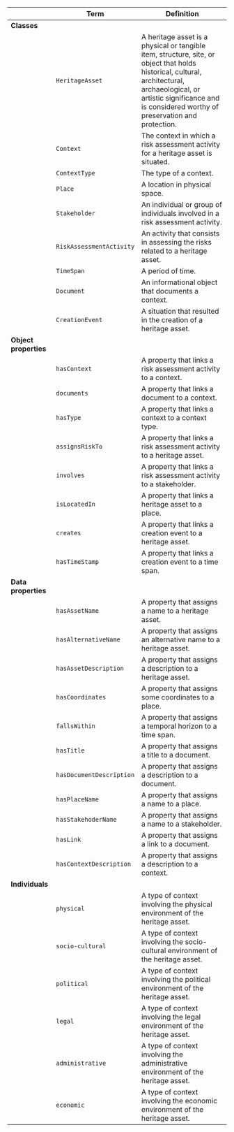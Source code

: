 |                       | **Term**                 | **Definition**                                                                                                                                                                                                                |
|-----------------------|--------------------------|-------------------------------------------------------------------------------------------------------------------------------------------------------------------------------------------------------------------------------|
| **Classes**           |                          |                                                                                                                                                                                                                               |
|                       | `HeritageAsset`          | A heritage asset is a physical or tangible item, structure, site, or object that holds historical, cultural, architectural, archaeological, or artistic significance and is considered worthy of preservation and protection. |
|                       | `Context`                | The context in which a risk assessment activity for a heritage asset is situated.                                                                                                                                                                            |
|                       | `ContextType`            | The type of a context.                                                                                                                                                                                                        |
|                       | `Place`                  | A location in physical space.                                                                                                                                                                                                 |
|                       | `Stakeholder`            | An individual or group of individuals involved in a risk assessment activity.                                                                                                                                                 |
|                       | `RiskAssessmentActivity` | An activity that consists in assessing the risks related to a heritage asset.                                                                                                                                                 |
|                       | `TimeSpan`               | A period of time.                                                                                                                                                                                                             |
|                       | `Document`               | An informational object that documents a context.                                                                                                                                                                             |
|                       | `CreationEvent`          | A situation that resulted in the creation of a heritage asset.                                                                                                                                                                |
| **Object properties** |                          |                                                                                                                                                                                                                               |
|                       | `hasContext`             | A property that links a risk assessment activity to a context.                                                                                                                                                                          |
|                       | `documents`              | A property that links a document to a context.                                                                                                                                                                                |
|                       | `hasType`                | A property that links a context to a context type.                                                                                                                                                                            |
|                       | `assignsRiskTo`          | A property that links a risk assessment activity to a heritage asset.                                                                                                                                                         |
|                       | `involves`               | A property that links a risk assessment activity to a stakeholder.                                                                                                                                                            |
|                       | `isLocatedIn`            | A property that links a heritage asset to a place.                                                                                                                                                                            |
|                       | `creates`                | A property that links a creation event to a heritage asset.                                                                                                                                                                   |
|                       | `hasTimeStamp`           | A property that links a creation event to a time span.                                                                                                                                                                        |
| **Data properties**   |                          |                                                                                                                                                                                                                               |
|                       | `hasAssetName`           | A property that assigns a name to a heritage asset.                                                                                                                                                                           |
|                       | `hasAlternativeName`     | A property that assigns an alternative name to a heritage asset.                                                                                                                                                              |
|                       | `hasAssetDescription`    | A property that assigns a description to a heritage asset.                                                                                                                                                                    |
|                       | `hasCoordinates`         | A property that assigns some coordinates to a place.                                                                                                                                                                          |
|                       | `fallsWithin`            | A property that assigns a temporal horizon to a time span.                                                                                                                                                                    |
|                       | `hasTitle`               | A property that assigns a title to a document.                                                                                                                                                                                |
|                       | `hasDocumentDescription` | A property that assigns a description to a document.                                                                                                                                                                          |
|                       | `hasPlaceName`           | A property that assigns a name to a place.                                                                                                                                                                                    |
|                       | `hasStakehoderName`      | A property that assigns a name to a stakeholder.                                                                                                                                                                              |
|                       | `hasLink`                | A property that assigns a link to a document.                                                                                                                                                                                 |
|                       | `hasContextDescription`  | A property that assigns a description to a context.                                                                                                                                                                           |
| **Individuals**       |                          |                                                                                                                                                                                                                               |
|                       | `physical`               | A type of context involving the physical environment of the heritage asset.                                                                                                                                                   |
|                       | `socio-cultural`         | A type of context involving the socio-cultural environment of the heritage asset.                                                                                                                                             |
|                       | `political`              | A type of context involving the political environment of the heritage asset.                                                                                                                                                  |
|                       | `legal`                  | A type of context involving the legal environment of the heritage asset.                                                                                                                                                      |
|                       | `administrative`         | A type of context involving the administrative environment of the heritage asset.                                                                                                                                            |
|                       | `economic`               | A type of context involving the economic environment of the heritage asset.                                                                                                                                                   |
